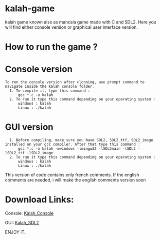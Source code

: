 # kalah-game
kalah game known also as mancala game made with C and SDL2. Here you will find either console version or graphical user interface version.

# How to run the game ?

  # Console version
  
    To run the console version after clonning, use prompt command to navigate inside the kalah console folder. 
      1. To compile it, type this command :
          gcc *.c -o kalah
      2. To run it type this command depending on your operating system : 
          windows : kalah
          Linux : ./kalah
  
   # GUI version
  
      1. Before compiling, make sure you have SDL2, SDL2_ttf, SDL2_image installed on your gcc compiler. After that type this command : 
          gcc *.c -o kalah -mwindows -lmingw32 -lSDL2main -lSDL2 -lSDL2_ttf -lSDL2_image
      2. To run it type this command depending on your operating system :
          windows : kalah
          Linux : ./kalah
          
 This version of code contains only french comments. If the english comments are needed, i will make the english comments version soon
 
 # Download Links:
 
   Console: [Kalah_Console](http://www.mediafire.com/file/dea7hup4amralo9/Kalah_Console.rar/file) 
    
   GUI: [Kalah_SDL2](http://www.mediafire.com/file/qzxo0g3myhcpbt1/Kalah_SDL2.rar/file)
  
 
 ENJOY IT.
    

